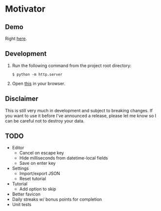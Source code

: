 # Motivator

## Demo

Right [here](https://dkennedy.io/motivator).

## Development

1. Run the following command from the project root directory:

    ```
    $ python -m http.server
    ```

2. Open [this](http://localhost:8000) in your browser.

## Disclaimer

This is still very much in development and subject to breaking changes. If you
want to use it before I've announced a release, please let me know so I can be
careful not to destroy your data.

## TODO

* Editor
    * Cancel on escape key
    * Hide milliseconds from datetime-local fields
    * Save on enter key
* Settings
    * Import/export JSON
    * Reset tutorial
* Tutorial
    * Add option to skip
* Better favicon
* Daily streaks w/ bonus points for completion
* Unit tests
